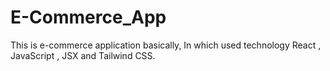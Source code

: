 # E-Commerce_App
This is e-commerce application basically, In which used technology React , JavaScript , JSX and Tailwind CSS.
